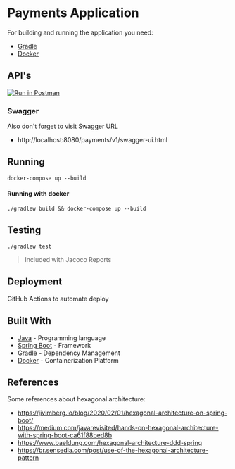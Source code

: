 # Payments Application

For building and running the application you need:

- [Gradle](https://gradle.org/)
- [Docker](https://www.docker.com/)

## API's

[![Run in Postman](https://run.pstmn.io/button.svg)](https://app.getpostman.com/run-collection/b6f14537941b7fcc532a)


### Swagger
Also don't forget to visit Swagger URL
- http://localhost:8080/payments/v1/swagger-ui.html


## Running

```
docker-compose up --build
```


#### Running with docker

```shell
./gradlew build && docker-compose up --build
```


##  Testing

```shell
./gradlew test
```

> Included with Jacoco Reports


## Deployment

GitHub Actions to automate deploy 


## Built With

- [Java](https://docs.oracle.com/en/java/) - Programming language
- [Spring Boot](https://spring.io/) - Framework
- [Gradle](https://gradle.org/) - Dependency Management
- [Docker](https://www.docker.com/) - Containerization Platform


## References
Some references about hexagonal architecture:
- https://jivimberg.io/blog/2020/02/01/hexagonal-architecture-on-spring-boot/
- https://medium.com/javarevisited/hands-on-hexagonal-architecture-with-spring-boot-ca61f88bed8b
- https://www.baeldung.com/hexagonal-architecture-ddd-spring
- https://br.sensedia.com/post/use-of-the-hexagonal-architecture-pattern